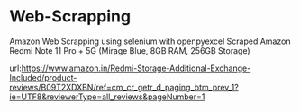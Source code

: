 # Web-Scrapping
Amazon Web Scrapping using selenium with openpyexcel
Scraped Amazon Redmi Note 11 Pro + 5G (Mirage Blue, 8GB RAM, 256GB Storage) 

url:https://www.amazon.in/Redmi-Storage-Additional-Exchange-Included/product-reviews/B09T2XDXBN/ref=cm_cr_getr_d_paging_btm_prev_1?ie=UTF8&reviewerType=all_reviews&pageNumber=1
